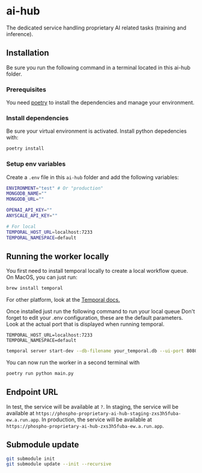 # ai-hub

The dedicated service handling proprietary AI related tasks (training and inference).

## Installation

Be sure you run the following command in a terminal located in this ai-hub folder.

### Prerequisites

You need [poetry](https://python-poetry.org/) to install the dependencies and manage your environment.

### Install dependencies

Be sure your virtual environment is activated. Install python depedencies with:

```bash
poetry install
```

### Setup env variables

Create a `.env` file in this `ai-hub` folder and add the following variables:

```bash
ENVIRONMENT="test" # Or "production"
MONGODB_NAME=""
MONGODB_URL=""

OPENAI_API_KEY=""
ANYSCALE_API_KEY=""

# For local
TEMPORAL_HOST_URL=localhost:7233
TEMPORAL_NAMESPACE=default
```

## Running the worker locally

You first need to install temporal locally to create a local workflow queue. On MacOS, you can just run:

```bash
brew install temporal
```

For other platform, look at the [Temporal docs.](https://temporal.io/setup/install-temporal-cli)

Once installed just run the following command to run your local queue
Don't forget to edit your .env configuration, these are the default parameters. Look at the actual port that is displayed when running temporal.

```text .env
TEMPORAL_HOST_URL=localhost:7233
TEMPORAL_NAMESPACE=default
```

```bash
temporal server start-dev --db-filename your_temporal.db --ui-port 8080
```

You can now run the worker in a second terminal with

```bash
poetry run python main.py
```

## Endpoint URL

In test, the service will be available at `?`.
In staging, the service will be available at `https://phospho-proprietary-ai-hub-staging-zxs3h5fuba-ew.a.run.app`.
In production, the service will be available at `https://phospho-proprietary-ai-hub-zxs3h5fuba-ew.a.run.app`.

## Submodule update

```bash
git submodule init
git submodule update --init --recursive
```
